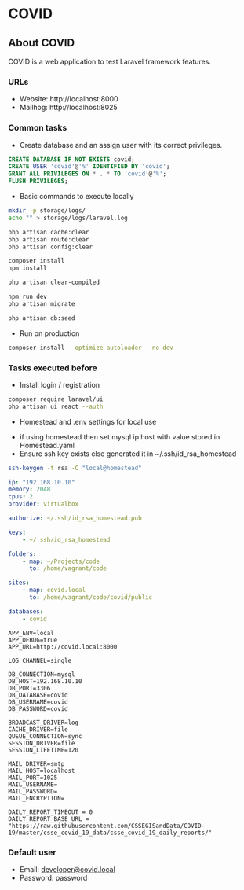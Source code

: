 # COVID

## About COVID

COVID is a web application to test Laravel framework features.

### URLs

* Website: http://localhost:8000
* Mailhog: http://localhost:8025

### Common tasks

* Create database and an assign user with its correct privileges.
```sql
CREATE DATABASE IF NOT EXISTS covid;
CREATE USER 'covid'@'%' IDENTIFIED BY 'covid';
GRANT ALL PRIVILEGES ON * . * TO 'covid'@'%';
FLUSH PRIVILEGES;
```

* Basic commands to execute locally
```bash
mkdir -p storage/logs/
echo "" > storage/logs/laravel.log

php artisan cache:clear
php artisan route:clear
php artisan config:clear

composer install
npm install

php artisan clear-compiled

npm run dev
php artisan migrate

php artisan db:seed
```

* Run on production
```bash
composer install --optimize-autoloader --no-dev
```

### Tasks executed before

* Install login / registration
```bash
composer require laravel/ui
php artisan ui react --auth
```

* Homestead and .env settings for local use
- if using homestead then set mysql ip host with value stored in Homestead.yaml
- Ensure ssh key exists else generated it in ~/.ssh/id_rsa_homestead

```bash
ssh-keygen -t rsa -C "local@homestead"
```

```yaml
ip: "192.168.10.10"
memory: 2048
cpus: 2
provider: virtualbox

authorize: ~/.ssh/id_rsa_homestead.pub

keys:
    - ~/.ssh/id_rsa_homestead

folders:
    - map: ~/Projects/code
      to: /home/vagrant/code

sites:
    - map: covid.local
      to: /home/vagrant/code/covid/public

databases:
    - covid
```   

```dotenv
APP_ENV=local
APP_DEBUG=true
APP_URL=http://covid.local:8000

LOG_CHANNEL=single

DB_CONNECTION=mysql
DB_HOST=192.168.10.10
DB_PORT=3306
DB_DATABASE=covid
DB_USERNAME=covid
DB_PASSWORD=covid

BROADCAST_DRIVER=log
CACHE_DRIVER=file
QUEUE_CONNECTION=sync
SESSION_DRIVER=file
SESSION_LIFETIME=120

MAIL_DRIVER=smtp
MAIL_HOST=localhost
MAIL_PORT=1025
MAIL_USERNAME=
MAIL_PASSWORD=
MAIL_ENCRYPTION=

DAILY_REPORT_TIMEOUT = 0
DAILY_REPORT_BASE_URL = "https://raw.githubusercontent.com/CSSEGISandData/COVID-19/master/csse_covid_19_data/csse_covid_19_daily_reports/"
```

### Default user
- Email: developer@covid.local
- Password: password

